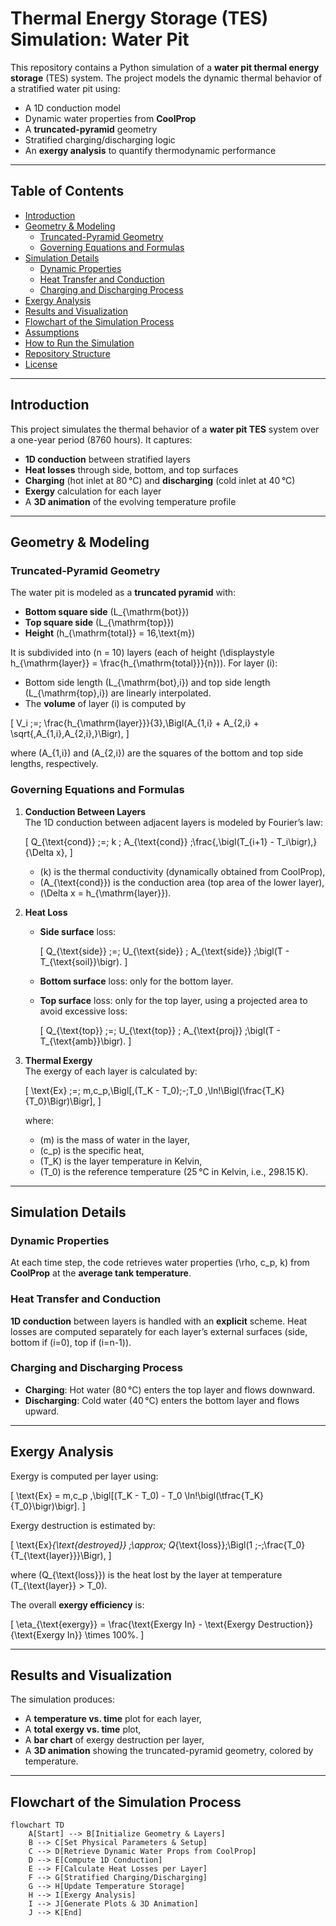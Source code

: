 # Thermal Energy Storage (TES) Simulation: Water Pit

This repository contains a Python simulation of a **water pit thermal energy storage** (TES) system. The project models the dynamic thermal behavior of a stratified water pit using:

- A 1D conduction model  
- Dynamic water properties from **CoolProp**  
- A **truncated-pyramid** geometry  
- Stratified charging/discharging logic  
- An **exergy analysis** to quantify thermodynamic performance

---

## Table of Contents

- [Introduction](#introduction)
- [Geometry & Modeling](#geometry--modeling)
  - [Truncated-Pyramid Geometry](#truncated-pyramid-geometry)
  - [Governing Equations and Formulas](#governing-equations-and-formulas)
- [Simulation Details](#simulation-details)
  - [Dynamic Properties](#dynamic-properties)
  - [Heat Transfer and Conduction](#heat-transfer-and-conduction)
  - [Charging and Discharging Process](#charging-and-discharging-process)
- [Exergy Analysis](#exergy-analysis)
- [Results and Visualization](#results-and-visualization)
- [Flowchart of the Simulation Process](#flowchart-of-the-simulation-process)
- [Assumptions](#assumptions)
- [How to Run the Simulation](#how-to-run-the-simulation)
- [Repository Structure](#repository-structure)
- [License](#license)

---

## Introduction

This project simulates the thermal behavior of a **water pit TES** system over a one-year period (8760 hours). It captures:

- **1D conduction** between stratified layers  
- **Heat losses** through side, bottom, and top surfaces  
- **Charging** (hot inlet at 80 °C) and **discharging** (cold inlet at 40 °C)  
- **Exergy** calculation for each layer  
- A **3D animation** of the evolving temperature profile  

---

## Geometry & Modeling

### Truncated-Pyramid Geometry

The water pit is modeled as a **truncated pyramid** with:

- **Bottom square side** \(L_{\mathrm{bot}}\)  
- **Top square side** \(L_{\mathrm{top}}\)  
- **Height** \(h_{\mathrm{total}} = 16\,\text{m}\)

It is subdivided into \(n = 10\) layers (each of height \(\displaystyle h_{\mathrm{layer}} = \frac{h_{\mathrm{total}}}{n}\)). For layer \(i\):

- Bottom side length \(L_{\mathrm{bot},i}\) and top side length \(L_{\mathrm{top},i}\) are linearly interpolated.
- The **volume** of layer \(i\) is computed by

\[
V_i \;=\; \frac{h_{\mathrm{layer}}}{3}\,\Bigl(A_{1,i} + A_{2,i} + \sqrt{\,A_{1,i}\,A_{2,i}\,}\Bigr),
\]

where \(A_{1,i}\) and \(A_{2,i}\) are the squares of the bottom and top side lengths, respectively.

### Governing Equations and Formulas

1. **Conduction Between Layers**  
   The 1D conduction between adjacent layers is modeled by Fourier’s law:

   \[
   Q_{\text{cond}} \;=\; k \; A_{\text{cond}} \;\frac{\,\bigl(T_{i+1} - T_i\bigr)\,}{\Delta x},
   \]

   - \(k\) is the thermal conductivity (dynamically obtained from CoolProp),  
   - \(A_{\text{cond}}\) is the conduction area (top area of the lower layer),  
   - \(\Delta x = h_{\mathrm{layer}}\).

2. **Heat Loss**  
   - **Side surface** loss:

     \[
     Q_{\text{side}} \;=\; U_{\text{side}} \; A_{\text{side}} \;\bigl(T - T_{\text{soil}}\bigr).
     \]

   - **Bottom surface** loss: only for the bottom layer.  
   - **Top surface** loss: only for the top layer, using a projected area to avoid excessive loss:

     \[
     Q_{\text{top}} \;=\; U_{\text{top}} \; A_{\text{proj}} \;\bigl(T - T_{\text{amb}}\bigr).
     \]

3. **Thermal Exergy**  
   The exergy of each layer is calculated by:

   \[
   \text{Ex} \;=\; m\,c_p\,\Bigl[\,(T_K - T_0)\;-\;T_0 \,\ln\!\Bigl(\frac{T_K}{T_0}\Bigr)\Bigr],
   \]

   where:
   - \(m\) is the mass of water in the layer,  
   - \(c_p\) is the specific heat,  
   - \(T_K\) is the layer temperature in Kelvin,  
   - \(T_0\) is the reference temperature (25 °C in Kelvin, i.e., 298.15 K).

---

## Simulation Details

### Dynamic Properties

At each time step, the code retrieves water properties \(\rho, c_p, k\) from **CoolProp** at the **average tank temperature**.

### Heat Transfer and Conduction

**1D conduction** between layers is handled with an **explicit** scheme. Heat losses are computed separately for each layer’s external surfaces (side, bottom if \(i=0\), top if \(i=n-1\)).

### Charging and Discharging Process

- **Charging**: Hot water (80 °C) enters the top layer and flows downward.  
- **Discharging**: Cold water (40 °C) enters the bottom layer and flows upward.

---

## Exergy Analysis

Exergy is computed per layer using:

\[
\text{Ex} = m\,c_p \,\bigl[(T_K - T_0) - T_0 \ln\!\bigl(\tfrac{T_K}{T_0}\bigr)\bigr].
\]

Exergy destruction is estimated by:

\[
\text{Ex}_{\text{destroyed}} \;\approx\; Q_{\text{loss}}\;\Bigl(1 \;-\;\frac{T_0}{T_{\text{layer}}}\Bigr),
\]

where \(Q_{\text{loss}}\) is the heat lost by the layer at temperature \(T_{\text{layer}} > T_0\).

The overall **exergy efficiency** is:

\[
\eta_{\text{exergy}} = \frac{\text{Exergy In} - \text{Exergy Destruction}}{\text{Exergy In}} \times 100\%.
\]

---

## Results and Visualization

The simulation produces:

- A **temperature vs. time** plot for each layer,  
- A **total exergy vs. time** plot,  
- A **bar chart** of exergy destruction per layer,  
- A **3D animation** showing the truncated-pyramid geometry, colored by temperature.

---

## Flowchart of the Simulation Process

```mermaid
flowchart TD
    A[Start] --> B[Initialize Geometry & Layers]
    B --> C[Set Physical Parameters & Setup]
    C --> D[Retrieve Dynamic Water Props from CoolProp]
    D --> E[Compute 1D Conduction]
    E --> F[Calculate Heat Losses per Layer]
    F --> G[Stratified Charging/Discharging]
    G --> H[Update Temperature Storage]
    H --> I[Exergy Analysis]
    I --> J[Generate Plots & 3D Animation]
    J --> K[End]
